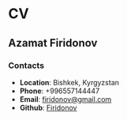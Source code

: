 CV
==

Azamat Firidonov
----------------  

### Contacts ###  
   * **Location**: Bishkek, Kyrgyzstan
   * **Phone**: +996557144447
   * **Email**: firidonov@gmail.com
   * **Github**: [Firidonov](https://github.com/Firidonov)

